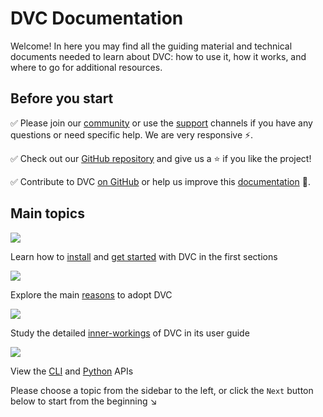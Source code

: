 # DVC Documentation

Welcome! In here you may find all the guiding material and technical documents
needed to learn about DVC: how to use it, how it works, and where to go for
additional resources.

## Before you start

✅ Please join our [community](/community) or use the [support](/support)
channels if you have any questions or need specific help. We are very responsive
⚡.

✅ Check out our [GitHub repository](https://github.com/iterative/dvc) and give
us a ⭐ if you like the project!

✅ Contribute to DVC [on GitHub](https://github.com/iterative/dvc) or help us
improve this [documentation](https://github.com/iterative/dvc.org) 🙏.

## Main topics

<Cards>

<Card icon="true">

![](/img/home_placeholder.svg)

Learn how to [install](/doc/install) and
[get started](/doc/tutorials/get-started) with DVC in the first sections

</Card>

<Card icon="true">

![](/img/home_placeholder.svg)

Explore the main [reasons](/doc/use-cases) to adopt DVC

</Card>

<Card icon="true">

![](/img/home_placeholder.svg)

Study the detailed [inner-workings](/doc/user-guide) of DVC in its user guide

</Card>

<Card icon="true">

![](/img/home_placeholder.svg)

View the [CLI](/doc/command-reference) and [Python](/doc/api-reference) APIs

</Card>

</Cards>

Please choose a topic from the sidebar to the left, or click the `Next` button
below to start from the beginning ↘
